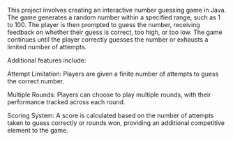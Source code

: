 This project involves creating an interactive number guessing game in Java. The game generates a random number within a specified range, such as 1 to 100. The player is then prompted to guess the number, receiving feedback on whether their guess is correct, too high, or too low. The game continues until the player correctly guesses the number or exhausts a limited number of attempts.

Additional features include:

Attempt Limitation: Players are given a finite number of attempts to guess the correct number.

Multiple Rounds: Players can choose to play multiple rounds, with their performance tracked across each round.

Scoring System: A score is calculated based on the number of attempts taken to guess correctly or rounds won, providing an additional competitive element to the game.
